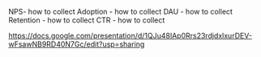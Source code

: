 NPS- how to collect
Adoption - how to collect
DAU - how to collect
Retention - how to collect
CTR - how to collect

https://docs.google.com/presentation/d/1QJu48IAp0Rrs23rdjdxlxurDEV-wFsawNB9RD40N7Gc/edit?usp=sharing 
